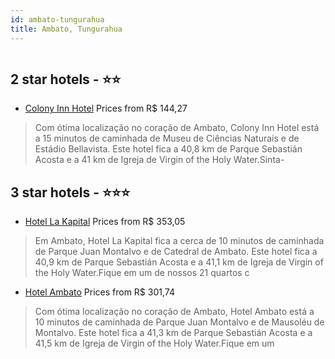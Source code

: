 ```yaml
---
id: ambato-tungurahua
title: Ambato, Tungurahua
---
```


<center><img src="https://i.travelapi.com/hotels/18000000/17070000/17061200/17061172/e143f5fd_b.jpg" alt="" /></center>


##  2 star hotels - ⭐️⭐️

-    [Colony Inn Hotel](https://www.hurb.com/br/aud/https://www.hurb.com/br/hotels/ambato/colony-inn-hotel-HT-SSI5?cmp=18055) Prices from R$ 144,27
   > Com ótima localização no coração de Ambato, Colony Inn Hotel está a 15 minutos de caminhada de Museu de Ciências Naturais e de Estádio Bellavista.  Este hotel fica a 40,8 km de Parque Sebastián Acosta e a 41 km de Igreja de Virgin of the Holy Water.Sinta-

##  3 star hotels - ⭐️⭐️⭐️

-    [Hotel La Kapital](https://www.hurb.com/br/aud/https://www.hurb.com/br/hotels/ambato/hotel-la-kapital-HT-BDB5?cmp=18055) Prices from R$ 353,05
   > Em Ambato, Hotel La Kapital fica a cerca de 10 minutos de caminhada de Parque Juan Montalvo e de Catedral de Ambato.  Este hotel fica a 40,9 km de Parque Sebastián Acosta e a 41,1 km de Igreja de Virgin of the Holy Water.Fique em um de nossos 21 quartos c
-    [Hotel Ambato](https://www.hurb.com/br/aud/https://www.hurb.com/br/hotels/ambato/hotel-ambato-HT-IGD9?cmp=18055) Prices from R$ 301,74
   > Com ótima localização no coração de Ambato, Hotel Ambato está a 10 minutos de caminhada de Parque Juan Montalvo e de Mausoléu de Montalvo.  Este hotel fica a 41,3 km de Parque Sebastián Acosta e a 41,5 km de Igreja de Virgin of the Holy Water.Fique em um 
